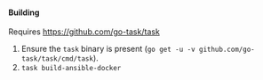 #### Building

Requires https://github.com/go-task/task

1. Ensure the `task` binary is present (`go get -u -v github.com/go-task/task/cmd/task`).
2. `task build-ansible-docker`
